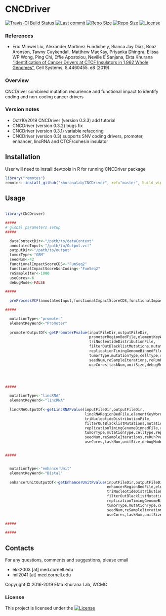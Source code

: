 # CNCDriver

[![Travis-CI Build Status](https://travis-ci.org/mil2041/CNCDriver.svg?branch=master)](https://travis-ci.org/mil2041/CNCDriver)
[![Last commit ](https://img.shields.io/github/last-commit/mil2041/CNCDriver.svg)]()
[![Repo Size ](https://img.shields.io/github/repo-size/mil2041/CNCDriver.svg)]()
[![Repo Size ](https://img.shields.io/github/release/mil2041/CNCDriver.svg)]()
[![License ](https://img.shields.io/github/license/mil2041/CNCDriver.svg?style=flat-square)]()

### References

* Eric Minwei Liu, Alexander Martinez Fundichely, Bianca Jay Diaz, Boaz Aronson, Tawny Cuykendall, Matthew MacKay, Priyanka Dhingra, Elissa WP Wong, Ping Chi, Effie Apostolou, Neville E Sanjana, Ekta Khurana [“Identification of Cancer Drivers at CTCF Insulators in 1,962 Whole Genomes”](https://www.ncbi.nlm.nih.gov/pubmed/31078526), Cell Systems, 8,4460455. e8 (2019)

### Overview

CNCDriver combined mutation recurrence and functional impact to identify coding and non-coding cancer drivers

### Version notes

* Oct/10/2019 CNCDriver (version 0.3.3) add tutorial
* CNCDriver (version 0.3.2) bugs fix
* CNCDriver (version 0.3.1) variable refacoring 
* CNCDriver (version 0.3) supports SNV coding drivers, promoter, enhancer, lincRNA and CTCF/cohesin insulator   




## Installation
User will need to install devtools in R for running CNCDriver package

``` r
library("remotes")
remotes::install_github("khuranalab/CNCDriver", ref="master", build_vignette=TRUE)
```

## Usage

``` r

library(CNCDriver)

#####
# global parameters setup
#####

  dataContextDir<-"/path/to/dataContext"
  annotatedInput<-"/path/to/Output.vcf"
  outputDir<-"/path/to/output"
  tumorType<-"GBM"
  seedNum<-42
  functionalImpactScoreCDS<-"FunSeq2"
  functionalImpactScoreNonCoding<-"FunSeq2"
  reSampleIter<-1000
  useCores<-6
  debugMode<-FALSE

#####
  
  preProcessVCF(annotatedInput,functionalImpactScoreCDS,functionalImpactScoreNonCoding,outputDir,tumorType,useCores)

#####

  mutationType<-"promoter"
  elementKeyWord<-"Promoter"
  
  promoterOutputDf<-getPromoterPvalue(inputFileDir,outputFileDir,
                                      promoterRegionBedFile,elementKeyWord,
                                      triNucleotideDistributionFile,
                                      filterOutBlacklistMutations,mutationBlacklistFile,
                                      replicationTimingGenomeBinnedFile,replicationTimingElementBinnedFilePromoter,
                                      tumorType,mutationType,cellType,replicationTimingCutOff,
                                      seedNum,reSampleIterations,reRunPvalueCutOff,
                                      useCores,taskNum,unitSize,debugMode)




#####

  mutationType<-"lincRNA"
  elementKeyWord<-"lincRNA"
  
  lincRNAOutputDf<-getLincRNAPvalue(inputFileDir,outputFileDir,
                                    lincRNARegionBedFile,elementKeyWord,
                                    triNucleotideDistributionFile,
                                    filterOutBlacklistMutations,mutationBlacklistFile,
                                    replicationTimingGenomeBinnedFile,replicationTimingElementBinnedFileLincRNA,
                                    tumorType,mutationType,cellType,replicationTimingCutOff,
                                    seedNum,reSampleIterations,reRunPvalueCutOff,
                                    useCores,taskNum,unitSize,debugMode)


#####


  mutationType<-"enhancerUnit"
  elementKeyWord<-"Distal"
  
  enhancerUnitOutputDf<-getEnhancerUnitPvalue(inputFileDir,outputFileDir,
                                              enhancerRegionBedFile,elementKeyWord,
                                              triNucleotideDistributionFile,
                                              filterOutBlacklistMutations,mutationBlacklistFile,
                                              replicationTimingGenomeBinnedFile,replicationTimingElementBinnedFileEnhancer,
                                              tumorType,mutationType,cellType,replicationTimingCutOff,
                                              seedNum,reSampleIterations,reRunPvalueCutOff,
                                              useCores,taskNum,unitSize,debugMode)

#####

#####


```
## Contacts
For any questions, comments and suggestions, please email

* ekk2003 [at] med.cornell.edu 
* mil2041 [at] med.cornell.edu

Copyright © 2016-2019 Ekta Khurana Lab, WCMC

### License 
This project is licensed under the 
[![License ](https://img.shields.io/github/license/mil2041/CNCDriver.svg?style=flat-square)]()


